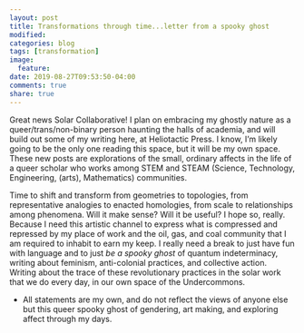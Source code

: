 ```yaml
---
layout: post
title: Transformations through time...letter from a spooky ghost 
modified:
categories: blog
tags: [transformation]
image:
  feature:
date: 2019-08-27T09:53:50-04:00
comments: true
share: true
---
```


Great news Solar Collaborative! I plan on embracing my ghostly nature as a queer/trans/non-binary person haunting the halls of academia, and will build out some of my writing here, at Heliotactic Press. I know, I’m likely going to be the only one reading this space, but it will be my own space. These new posts are explorations of the small, ordinary affects in the life of a queer scholar who works among STEM and STEAM (Science, Technology, Engineering, (arts), Mathematics) communities.

Time to shift and transform from geometries to topologies, from representative analogies to enacted homologies, from scale to relationships among phenomena. Will it make sense? Will it be useful? I hope so, really. Because I need this artistic channel to express what is compressed and repressed by my place of work and the oil, gas, and coal community that I am required to inhabit to earn my keep. I really need a break to just have fun with language and to just *be a spooky ghost* of quantum indeterminacy, writing about feminism, anti-colonial practices, and collective action. Writing about the trace of these revolutionary practices in the solar work that we do every day, in our own space of the Undercommons.

- All statements are my own, and do not reflect the views of anyone else but this queer spooky ghost of gendering, art making, and exploring affect through my days.